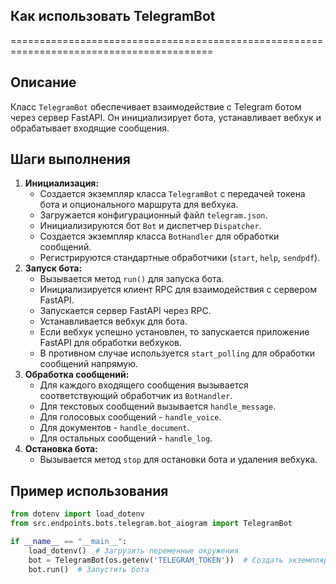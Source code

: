 ## Как использовать TelegramBot
=========================================================================================

Описание
-------------------------
Класс `TelegramBot` обеспечивает взаимодействие с Telegram ботом через сервер FastAPI. Он инициализирует бота, устанавливает вебхук и обрабатывает входящие сообщения.

Шаги выполнения
-------------------------
1. **Инициализация:**
   - Создается экземпляр класса `TelegramBot` с передачей токена бота и опционального маршрута для вебхука.
   - Загружается конфигурационный файл `telegram.json`.
   - Инициализируются бот `Bot` и диспетчер `Dispatcher`.
   - Создается экземпляр класса `BotHandler` для обработки сообщений.
   - Регистрируются стандартные обработчики (`start`, `help`, `sendpdf`).
2. **Запуск бота:**
   - Вызывается метод `run()` для запуска бота.
   - Инициализируется клиент RPC для взаимодействия с сервером FastAPI.
   - Запускается сервер FastAPI через RPC.
   - Устанавливается вебхук для бота.
   - Если вебхук успешно установлен, то запускается приложение FastAPI для обработки вебхуков.
   - В противном случае используется `start_polling` для обработки сообщений напрямую.
3. **Обработка сообщений:**
   - Для каждого входящего сообщения вызывается соответствующий обработчик из `BotHandler`.
   - Для текстовых сообщений вызывается `handle_message`.
   - Для голосовых сообщений - `handle_voice`.
   - Для документов - `handle_document`.
   - Для остальных сообщений - `handle_log`.
4. **Остановка бота:**
   - Вызывается метод `stop` для остановки бота и удаления вебхука.

Пример использования
-------------------------

```python
from dotenv import load_dotenv
from src.endpoints.bots.telegram.bot_aiogram import TelegramBot

if __name__ == "__main__":
    load_dotenv()  # Загрузить переменные окружения
    bot = TelegramBot(os.getenv('TELEGRAM_TOKEN'))  # Создать экземпляр бота
    bot.run()  # Запустить бота
```